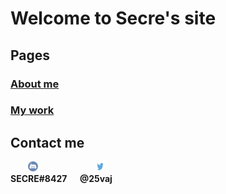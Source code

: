  <link rel="shortcut icon" type="image/x-icon" href="secrelogo.jpg" />

# Welcome to Secre's site
## Pages
### <a href="aboutme.html"><strong>About me</strong></a>
### <a href="mywork.html"><strong>My work</strong></a>

## Contact me
<p>
&emsp;&emsp;<img src="discord logo.png" alt="Discord" style="width:16px;height:16px;" > 
&emsp;&emsp;&emsp;&emsp;&emsp;&emsp;
<img src="twitterlogo.jpg" alt="Twitter" style="width:16px;height:16px;" >
<br><strong> SECRE#8427 &emsp; @25vaj</strong>
</p>
